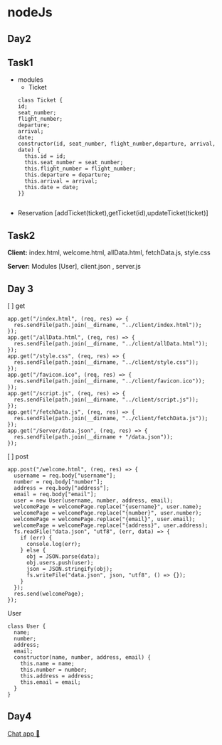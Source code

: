 # nodeJs

## Day2 

## Task1
- modules
  - Ticket
  ``` 
  class Ticket {
  id;
  seat_number;
  flight_number;
  departure;
  arrival;
  date;
  constructor(id, seat_number, flight_number,departure, arrival, date) {
    this.id = id;
    this.seat_number = seat_number;
    this.flight_number = flight_number;
    this.departure = departure;
    this.arrival = arrival;
    this.date = date;
  }}


 - Reservation [addTicket(ticket),getTicket(id),updateTicket(ticket)]




## Task2

**Client:** index.html, welcome.html, allData.html, fetchData.js, style.css

**Server:** Modules [User], client.json , server.js


## Day 3
[ ] get
```
app.get("/index.html", (req, res) => {
  res.sendFile(path.join(__dirname, "../client/index.html"));
});
app.get("/allData.html", (req, res) => {
  res.sendFile(path.join(__dirname, "../client/allData.html"));
});
app.get("/style.css", (req, res) => {
  res.sendFile(path.join(__dirname, "../client/style.css"));
});
app.get("/favicon.ico", (req, res) => {
  res.sendFile(path.join(__dirname, "../client/favicon.ico"));
});
app.get("/script.js", (req, res) => {
  res.sendFile(path.join(__dirname, "../client/script.js"));
});
app.get("/fetchData.js", (req, res) => {
  res.sendFile(path.join(__dirname, "../client/fetchData.js"));
});
app.get("/Server/data.json", (req, res) => {
  res.sendFile(path.join(__dirname + "/data.json"));
});
```
[ ] post
```
app.post("/welcome.html", (req, res) => {
  username = req.body["username"];
  number = req.body["number"];
  address = req.body["address"];
  email = req.body["email"];
  user = new User(username, number, address, email);
  welcomePage = welcomePage.replace("{username}", user.name);
  welcomePage = welcomePage.replace("{number}", user.number);
  welcomePage = welcomePage.replace("{email}", user.email);
  welcomePage = welcomePage.replace("{address}", user.address);
  fs.readFile("data.json", "utf8", (err, data) => {
    if (err) {
      console.log(err);
    } else {
      obj = JSON.parse(data);
      obj.users.push(user);
      json = JSON.stringify(obj);
      fs.writeFile("data.json", json, "utf8", () => {});
    }
  });
  res.send(welcomePage);
});

```

User 
```
class User {
  name;
  number;
  address;
  email;
  constructor(name, number, address, email) {
    this.name = name;
    this.number = number;
    this.address = address;
    this.email = email;
  }
}
```


## Day4 
[Chat app 🔗](https://github.com/Marim99/Chat-NodeJs-App)
